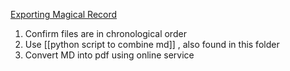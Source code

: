<u>Exporting Magical Record</u>
1. Confirm files are in chronological order
2. Use [[python script to combine md]] , also found in this folder
3. Convert MD into pdf using online service
